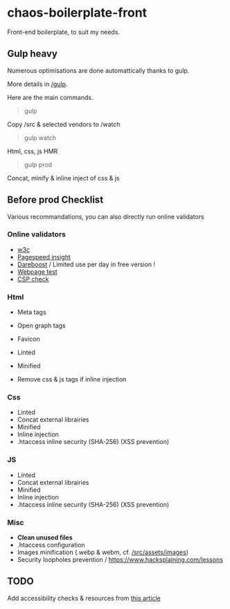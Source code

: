 # chaos-boilerplate-front

Front-end boilerplate, to suit my needs.

## Gulp heavy

Numerous optimisations are done automattically thanks to gulp.

More details in [/gulp](./gulp/).

Here are the main commands.

> gulp

Copy /src & selected vendors to /watch

> gulp watch

Html, css, js HMR

> gulp prod

Concat, minify & inline inject of css & js


## Before prod Checklist

Various recommandations, you can also directly run online validators

### Online validators

- [w3c](https://validator.w3.org/)
- [Pagespeed insight](https://developers.google.com/speed/pagespeed/insights/)
- [Dareboost](https://www.dareboost.com/fr/) / Limited use per day in free version !
- [Webpage test](https://www.webpagetest.org/)
- [CSP check](https://securityheaders.com/)


### Html

- Meta tags
- Open graph tags
- Favicon

- Linted
- Minified
- Remove css & js tags if inline injection


### Css

- Linted
- Concat external librairies
- Minified
- Inline injection
- .htaccess inline security (SHA-256) (XSS prevention)


### JS

- Linted
- Concat external librairies
- Minified
- Inline injection
- .htaccess inline security (SHA-256) (XSS prevention)


### Misc

- **Clean unused files**
- .htaccess configuration
- Images minification (.webp & webm, cf. [/src/assets/images](./src/assets/images/))
- Security loopholes prevention / https://www.hacksplaining.com/lessons


## TODO

Add accessibility checks & resources from [this article](https://dev.to/karkranikhil/web-accessibility-by-making-your-site-accessible-you-automatically-increase-the-target-audience-d8d)
